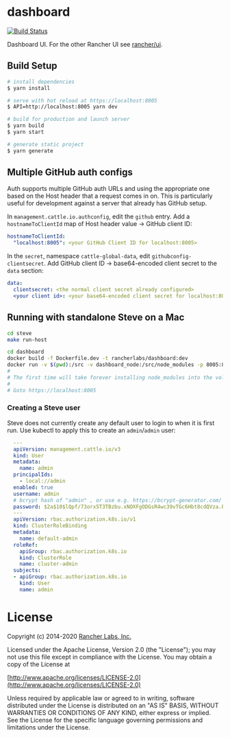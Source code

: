 # dashboard
[![Build Status](http://drone-publish.rancher.io/api/badges/rancher/dashboard/status.svg)](http://drone-publish.rancher.io/rancher/dashboard)

Dashboard UI.  For the other Rancher UI see [rancher/ui](https://github.com/rancher/ui).

## Build Setup

``` bash
# install dependencies
$ yarn install

# serve with hot reload at https://localhost:8005
$ API=http://localhost:8005 yarn dev

# build for production and launch server
$ yarn build
$ yarn start

# generate static project
$ yarn generate
```

## Multiple GitHub auth configs
Auth supports multiple GitHub auth URLs and using the appropriate one based on the Host header that a request comes in on.  This is particularly useful for development against a server that already has GitHub setup.

In `management.cattle.io.authconfig`, edit the `github` entry.  Add a `hostnameToClientId` map of Host header value -> GitHub client ID:

```yaml
hostnameToClientId:
  "localhost:8005": <your GitHub Client ID for localhost:8005>
```

In the `secret`, namespace `cattle-global-data`, edit `githubconfig-clientsecret`.  Add GitHub client ID -> base64-encoded client secret to the `data` section:

```yaml
data:
  clientsecret: <the normal client secret already configured>
  <your client id>: <your base64-encoded client secret for localhost:8005>
 ```

 ## Running with standalone Steve on a Mac
 ```bash
 cd steve
 make run-host

 cd dashboard
 docker build -f Dockerfile.dev -t rancherlabs/dashboard:dev
 docker run -v $(pwd):/src -v dashboard_node:/src/node_modules -p 8005:8005 -e API=http://172.17.0.1:8989 rancherlabs/dashboard:dev
 #
 # The first time will take forever installing node_modules into the volume, it will be faster next time.
 #
 # Goto https://localhost:8005
```

### Creating a Steve user

Steve does not currently create any default user to login to when it is first run.  Use kubectl to apply this to create an `admin`/`admin` user:

```yaml
  ---
  apiVersion: management.cattle.io/v3
  kind: User
  metadata:
    name: admin
  principalIds:
    - local://admin
  enabled: true
  username: admin
  # bcrypt hash of "admin" , or use e.g. https://bcrypt-generator.com/ to generate your own
  password: $2a$10$lQpf/73orx5T3TBzbu.xNOXFgODGsR4wc39vTGc6Hbt8cdQVza.Pq
  ---
  apiVersion: rbac.authorization.k8s.io/v1
  kind: ClusterRoleBinding
  metadata:
    name: default-admin
  roleRef:
    apiGroup: rbac.authorization.k8s.io
    kind: ClusterRole
    name: cluster-admin
  subjects:
  - apiGroup: rbac.authorization.k8s.io
    kind: User
    name: admin
```

License
=======
Copyright (c) 2014-2020 [Rancher Labs, Inc.](http://rancher.com)

Licensed under the Apache License, Version 2.0 (the "License");
you may not use this file except in compliance with the License.
You may obtain a copy of the License at

[http://www.apache.org/licenses/LICENSE-2.0](http://www.apache.org/licenses/LICENSE-2.0)

Unless required by applicable law or agreed to in writing, software
distributed under the License is distributed on an "AS IS" BASIS,
WITHOUT WARRANTIES OR CONDITIONS OF ANY KIND, either express or implied.
See the License for the specific language governing permissions and
limitations under the License.
